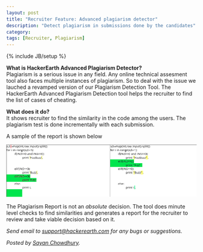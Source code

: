 ```yaml
---
layout: post
title: "Recruiter Feature: Advanced plagiarism detector"
description: "Detect plagiarism in submissions done by the candidates"
category:
tags: [Recruiter, Plagiarism]
---
```

{% include JB/setup %}

**What is HackerEarth Advanced Plagiarism Detector?**  
Plagiarism is a serious issue in any field. Any online technical assesment tool
also faces multiple instances of plagiarism. So to deal with the issue we lauched a
revamped version of our Plagiarism Detection Tool. The HackerEarth Advanced
Plagiarism Detection tool helps the recruiter to find the list of cases of
cheating.

**What does it do?**  
It shows recruiter to find the similarity in the code among the users. The plagiarism
test is done incrementally with each submission.

A sample of the report is shown below

<img src="/images/plagiarism.png">

The Plagiarism Report is not an *absolute* decision. The tool does minute level
checks to find similarities and generates a report for the recruiter to review
and take viable decision based on it.

*Send email to support@hackerearth.com for any bugs or suggestions.*

*Posted by [Sayan Chowdhury](https://www.hackerearth.com/users/sayanchowdhury).*
